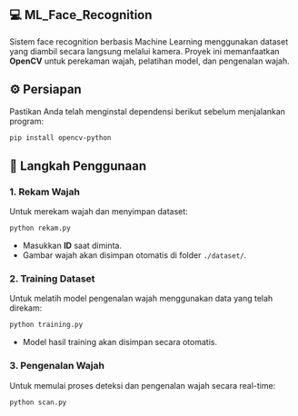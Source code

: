 ## 💻 ML_Face_Recognition
Sistem face recognition berbasis Machine Learning menggunakan dataset yang diambil secara langsung melalui kamera. Proyek ini memanfaatkan **OpenCV** untuk perekaman wajah, pelatihan model, dan pengenalan wajah.

## ⚙️ Persiapan

Pastikan Anda telah menginstal dependensi berikut sebelum menjalankan program:

```bash
pip install opencv-python
```

## 🚀 Langkah Penggunaan

### 1. Rekam Wajah

Untuk merekam wajah dan menyimpan dataset:

```bash
python rekam.py
```

* Masukkan **ID** saat diminta.
* Gambar wajah akan disimpan otomatis di folder `./dataset/`.

### 2. Training Dataset

Untuk melatih model pengenalan wajah menggunakan data yang telah direkam:

```bash
python training.py
```

* Model hasil training akan disimpan secara otomatis.

### 3. Pengenalan Wajah

Untuk memulai proses deteksi dan pengenalan wajah secara real-time:

```bash
python scan.py
